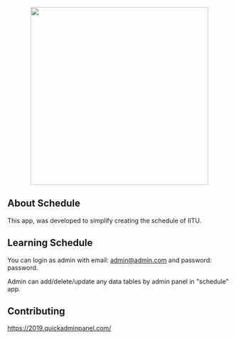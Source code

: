 <p align="center"><img src="http://schedule.iitu.kz/img/iitu_logo_small.png" width="400"></p>

## About Schedule

This app, was developed to simplify creating the schedule of IITU.

## Learning Schedule

You can login as admin with email: admin@admin.com and password: password.

Admin can add/delete/update any data tables by admin panel in "schedule" app.

## Contributing

https://2019.quickadminpanel.com/
